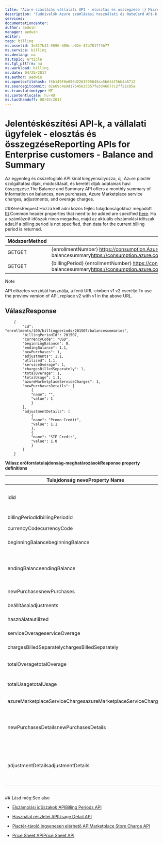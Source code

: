 ```yaml
---
title: "Azure számlázás vállalati API - elosztás és összegzése |} Microsoft Docs"
description: "Tudnivalók Azure számlázási használati és RateCard API-k, amely biztosítja a trendeket és az Azure erőforrás-felhasználás."
services: 
documentationcenter: 
author: aedwin
manager: aedwin
editor: 
tags: billing
ms.assetid: 3e817b43-0696-400c-a02e-47b7817f9b77
ms.service: billing
ms.devlang: na
ms.topic: article
ms.tgt_pltfrm: na
ms.workload: billing
ms.date: 04/25/2017
ms.author: aedwin
ms.openlocfilehash: f6b149f0e656d2263705048aa5b644f5bb4a5712
ms.sourcegitcommit: 02e69c4a9d17645633357fe3d46677c2ff22c85a
ms.translationtype: MT
ms.contentlocale: hu-HU
ms.lasthandoff: 08/03/2017
---
```

# <a name="reporting-apis-for-enterprise-customers---balance-and-summary"></a><span data-ttu-id="e2e0d-103">Jelentéskészítési API-k, a vállalati ügyfelek - elosztás és összegzése</span><span class="sxs-lookup"><span data-stu-id="e2e0d-103">Reporting APIs for Enterprise customers - Balance and Summary</span></span>

<span data-ttu-id="e2e0d-104">Az egyenleg és összefoglaló API kínál kiegyensúlyozza, új, Azure piactér szolgáltatási díjak, módosítását, és keretét díjak adatainak havi összegzése.</span><span class="sxs-lookup"><span data-stu-id="e2e0d-104">The Balance and Summary API offers a monthly summary of information on balances, new purchases, Azure Marketplace service charges, adjustments, and overage charges.</span></span>


##<a name="request"></a><span data-ttu-id="e2e0d-105">Kérés</span><span class="sxs-lookup"><span data-stu-id="e2e0d-105">Request</span></span> 
<span data-ttu-id="e2e0d-106">Hozzá kell adni közös fejléc tulajdonságokhoz megadott [Itt](billing-enterprise-api.md).</span><span class="sxs-lookup"><span data-stu-id="e2e0d-106">Common header properties that need to be added are specified [here](billing-enterprise-api.md).</span></span> <span data-ttu-id="e2e0d-107">Ha a számlázott időszak nincs megadva, majd az aktuális elszámolási időszak adat.</span><span class="sxs-lookup"><span data-stu-id="e2e0d-107">If a billing period is not specified, then data for the current billing period is returned.</span></span>

|<span data-ttu-id="e2e0d-108">Módszer</span><span class="sxs-lookup"><span data-stu-id="e2e0d-108">Method</span></span> | <span data-ttu-id="e2e0d-109">Kérelem URI-azonosítója</span><span class="sxs-lookup"><span data-stu-id="e2e0d-109">Request URI</span></span>|
|-|-|
|<span data-ttu-id="e2e0d-110">GET</span><span class="sxs-lookup"><span data-stu-id="e2e0d-110">GET</span></span>| <span data-ttu-id="e2e0d-111">{enrollmentNumber} https://consumption.Azure.com/v2/enrollments/ / balancesummary</span><span class="sxs-lookup"><span data-stu-id="e2e0d-111">https://consumption.azure.com/v2/enrollments/{enrollmentNumber}/balancesummary</span></span>|
|<span data-ttu-id="e2e0d-112">GET</span><span class="sxs-lookup"><span data-stu-id="e2e0d-112">GET</span></span>| <span data-ttu-id="e2e0d-113">{billingPeriod} {enrollmentNumber} https://consumption.Azure.com/v2/enrollments/ /billingPeriods/ / balancesummary</span><span class="sxs-lookup"><span data-stu-id="e2e0d-113">https://consumption.azure.com/v2/enrollments/{enrollmentNumber}/billingPeriods/{billingPeriod}/balancesummary</span></span>|

> [!Note]
> <span data-ttu-id="e2e0d-114">API előzetes verzióját használja, a fenti URL-címben v1 v2 cserélje.</span><span class="sxs-lookup"><span data-stu-id="e2e0d-114">To use the preview version of API, replace v2 with v1 in the above URL.</span></span>
>

## <a name="response"></a><span data-ttu-id="e2e0d-115">Válasz</span><span class="sxs-lookup"><span data-stu-id="e2e0d-115">Response</span></span>

        {
            "id": "enrollments/100/billingperiods/201507/balancesummaries",
            "billingPeriodId": 201507,
            "currencyCode": "USD",
            "beginningBalance": 0,
            "endingBalance": 1.1,
            "newPurchases": 1,
            "adjustments": 1.1,
            "utilized": 1.1,
            "serviceOverage": 1,
            "chargesBilledSeparately": 1,
            "totalOverage": 1,
            "totalUsage": 1.1,
            "azureMarketplaceServiceCharges": 1,
            "newPurchasesDetails": [
                {
                "name": "",
                "value": 1
                }
            ],
            "adjustmentDetails": [
                {
                "name": "Promo Credit",
                "value": 1.1
                },
                {
                "name": "SIE Credit",
                "value": 1.0
                }
            ]
        }


<span data-ttu-id="e2e0d-116">**Válasz erőforrástulajdonság-meghatározások**</span><span class="sxs-lookup"><span data-stu-id="e2e0d-116">**Response property definitions**</span></span>

|<span data-ttu-id="e2e0d-117">Tulajdonság neve</span><span class="sxs-lookup"><span data-stu-id="e2e0d-117">Property Name</span></span>| <span data-ttu-id="e2e0d-118">Típus</span><span class="sxs-lookup"><span data-stu-id="e2e0d-118">Type</span></span>| <span data-ttu-id="e2e0d-119">Leírás</span><span class="sxs-lookup"><span data-stu-id="e2e0d-119">Description</span></span>
|-|-|-|
|<span data-ttu-id="e2e0d-120">id</span><span class="sxs-lookup"><span data-stu-id="e2e0d-120">id</span></span>|<span data-ttu-id="e2e0d-121">Karakterlánc</span><span class="sxs-lookup"><span data-stu-id="e2e0d-121">string</span></span>|<span data-ttu-id="e2e0d-122">Egy adott számlázási időszakban és a beléptetési egyedi azonosítója</span><span class="sxs-lookup"><span data-stu-id="e2e0d-122">The unique Id for a specific billing period and enrollment</span></span>|
|<span data-ttu-id="e2e0d-123">billingPeriodId</span><span class="sxs-lookup"><span data-stu-id="e2e0d-123">billingPeriodId</span></span>|<span data-ttu-id="e2e0d-124">Karakterlánc</span><span class="sxs-lookup"><span data-stu-id="e2e0d-124">string</span></span> |<span data-ttu-id="e2e0d-125">A számlázott időszak azonosítója</span><span class="sxs-lookup"><span data-stu-id="e2e0d-125">The billing period Id</span></span>|
|<span data-ttu-id="e2e0d-126">currencyCode</span><span class="sxs-lookup"><span data-stu-id="e2e0d-126">currencyCode</span></span>|<span data-ttu-id="e2e0d-127">Karakterlánc</span><span class="sxs-lookup"><span data-stu-id="e2e0d-127">string</span></span> |<span data-ttu-id="e2e0d-128">A pénznemkódot</span><span class="sxs-lookup"><span data-stu-id="e2e0d-128">The currency code</span></span>|
|<span data-ttu-id="e2e0d-129">beginningBalance</span><span class="sxs-lookup"><span data-stu-id="e2e0d-129">beginningBalance</span></span>|<span data-ttu-id="e2e0d-130">Decimális</span><span class="sxs-lookup"><span data-stu-id="e2e0d-130">decimal</span></span>| <span data-ttu-id="e2e0d-131">A számlázott időszak kezdete egyenlege</span><span class="sxs-lookup"><span data-stu-id="e2e0d-131">The beginning balance for the billing period</span></span>|
|<span data-ttu-id="e2e0d-132">endingBalance</span><span class="sxs-lookup"><span data-stu-id="e2e0d-132">endingBalance</span></span>|<span data-ttu-id="e2e0d-133">Decimális</span><span class="sxs-lookup"><span data-stu-id="e2e0d-133">decimal</span></span>| <span data-ttu-id="e2e0d-134">A befejezési elosztás a számlázott időszak (időszakokra nyissa meg ezt a rendszer naponta frissíti)</span><span class="sxs-lookup"><span data-stu-id="e2e0d-134">The ending balance for the billing period (for open periods this will be updated daily)</span></span>|
|<span data-ttu-id="e2e0d-135">newPurchases</span><span class="sxs-lookup"><span data-stu-id="e2e0d-135">newPurchases</span></span>|<span data-ttu-id="e2e0d-136">Decimális</span><span class="sxs-lookup"><span data-stu-id="e2e0d-136">decimal</span></span>| <span data-ttu-id="e2e0d-137">Új beszerzési végösszeg</span><span class="sxs-lookup"><span data-stu-id="e2e0d-137">Total new purchase amount</span></span>|
|<span data-ttu-id="e2e0d-138">beállításai</span><span class="sxs-lookup"><span data-stu-id="e2e0d-138">adjustments</span></span>|<span data-ttu-id="e2e0d-139">Decimális</span><span class="sxs-lookup"><span data-stu-id="e2e0d-139">decimal</span></span>| <span data-ttu-id="e2e0d-140">Teljes módosítás összeg</span><span class="sxs-lookup"><span data-stu-id="e2e0d-140">Total adjustment amount</span></span>|
|<span data-ttu-id="e2e0d-141">használata</span><span class="sxs-lookup"><span data-stu-id="e2e0d-141">utilized</span></span>|<span data-ttu-id="e2e0d-142">Decimális</span><span class="sxs-lookup"><span data-stu-id="e2e0d-142">decimal</span></span>| <span data-ttu-id="e2e0d-143">Teljes kötelezettségvállalás használata</span><span class="sxs-lookup"><span data-stu-id="e2e0d-143">Total Commitment usage</span></span>|
|<span data-ttu-id="e2e0d-144">serviceOverage</span><span class="sxs-lookup"><span data-stu-id="e2e0d-144">serviceOverage</span></span>|<span data-ttu-id="e2e0d-145">Decimális</span><span class="sxs-lookup"><span data-stu-id="e2e0d-145">decimal</span></span>| <span data-ttu-id="e2e0d-146">Az Azure szolgáltatások túlhasználati</span><span class="sxs-lookup"><span data-stu-id="e2e0d-146">Overage for Azure services</span></span>|
|<span data-ttu-id="e2e0d-147">chargesBilledSeparately</span><span class="sxs-lookup"><span data-stu-id="e2e0d-147">chargesBilledSeparately</span></span>|<span data-ttu-id="e2e0d-148">Decimális</span><span class="sxs-lookup"><span data-stu-id="e2e0d-148">decimal</span></span>| <span data-ttu-id="e2e0d-149">Külön számlázva díjak</span><span class="sxs-lookup"><span data-stu-id="e2e0d-149">Charges Billed separately</span></span>|
|<span data-ttu-id="e2e0d-150">totalOverage</span><span class="sxs-lookup"><span data-stu-id="e2e0d-150">totalOverage</span></span>|<span data-ttu-id="e2e0d-151">Decimális</span><span class="sxs-lookup"><span data-stu-id="e2e0d-151">decimal</span></span>| <span data-ttu-id="e2e0d-152">serviceOverage + chargesBilledSeparately</span><span class="sxs-lookup"><span data-stu-id="e2e0d-152">serviceOverage + chargesBilledSeparately</span></span>|
|<span data-ttu-id="e2e0d-153">totalUsage</span><span class="sxs-lookup"><span data-stu-id="e2e0d-153">totalUsage</span></span>|<span data-ttu-id="e2e0d-154">Decimális</span><span class="sxs-lookup"><span data-stu-id="e2e0d-154">decimal</span></span>| <span data-ttu-id="e2e0d-155">Azure-szolgáltatások kötelezettségvállalás + többlete</span><span class="sxs-lookup"><span data-stu-id="e2e0d-155">Azure service commitment + total Overage</span></span>|
|<span data-ttu-id="e2e0d-156">azureMarketplaceServiceCharges</span><span class="sxs-lookup"><span data-stu-id="e2e0d-156">azureMarketplaceServiceCharges</span></span>|<span data-ttu-id="e2e0d-157">Decimális</span><span class="sxs-lookup"><span data-stu-id="e2e0d-157">decimal</span></span>| <span data-ttu-id="e2e0d-158">Teljes költségek az Azure piactéren</span><span class="sxs-lookup"><span data-stu-id="e2e0d-158">Total charges for Azure Marketplace</span></span>|
|<span data-ttu-id="e2e0d-159">newPurchasesDetails</span><span class="sxs-lookup"><span data-stu-id="e2e0d-159">newPurchasesDetails</span></span>|<span data-ttu-id="e2e0d-160">A név-érték pár karakterlánc-tömbben JSON</span><span class="sxs-lookup"><span data-stu-id="e2e0d-160">JSON string array of Name Value pairs</span></span>|<span data-ttu-id="e2e0d-161">Új vásárlás listája</span><span class="sxs-lookup"><span data-stu-id="e2e0d-161">List of new purchases</span></span>|
|<span data-ttu-id="e2e0d-162">adjustmentDetails</span><span class="sxs-lookup"><span data-stu-id="e2e0d-162">adjustmentDetails</span></span>|<span data-ttu-id="e2e0d-163">A név-érték pár karakterlánc-tömbben JSON</span><span class="sxs-lookup"><span data-stu-id="e2e0d-163">JSON string array of Name Value pairs</span></span>|<span data-ttu-id="e2e0d-164">(Az előléptetés jóváírás, SIE jóváírás stb.) beállításainak listája</span><span class="sxs-lookup"><span data-stu-id="e2e0d-164">List of Adjustments (Promo credit, SIE credit etc.)</span></span> |


<br/>
## <a name="see-also"></a><span data-ttu-id="e2e0d-165">Lásd még:</span><span class="sxs-lookup"><span data-stu-id="e2e0d-165">See also</span></span>

* [<span data-ttu-id="e2e0d-166">Elszámolási időszakok API</span><span class="sxs-lookup"><span data-stu-id="e2e0d-166">Billing Periods API</span></span>](billing-enterprise-api-billing-periods.md)

* [<span data-ttu-id="e2e0d-167">Használat részletei API</span><span class="sxs-lookup"><span data-stu-id="e2e0d-167">Usage Detail API</span></span>](billing-enterprise-api-usage-detail.md) 

* [<span data-ttu-id="e2e0d-168">Piactér-tároló ingyenesen elérhető API</span><span class="sxs-lookup"><span data-stu-id="e2e0d-168">Marketplace Store Charge API</span></span>](billing-enterprise-api-marketplace-storecharge.md) 

* [<span data-ttu-id="e2e0d-169">Price Sheet API</span><span class="sxs-lookup"><span data-stu-id="e2e0d-169">Price Sheet API</span></span>](billing-enterprise-api-pricesheet.md)